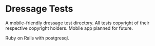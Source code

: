 # Dressage Tests

A mobile-friendly dressage test directory. All tests copyright of their respective copyright holders.
Mobile app planned for future.

Ruby on Rails with postgresql.
